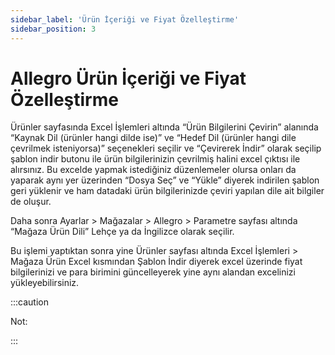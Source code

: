```yaml
---
sidebar_label: 'Ürün İçeriği ve Fiyat Özelleştirme'
sidebar_position: 3
---
```



# Allegro Ürün İçeriği ve Fiyat Özelleştirme 

Ürünler sayfasında Excel İşlemleri altında “Ürün Bilgilerini Çevirin” alanında “Kaynak Dil (ürünler hangi dilde ise)” ve “Hedef Dil (ürünler hangi dile çevrilmek isteniyorsa)” seçenekleri seçilir ve “Çevirerek İndir” olarak seçilip şablon indir butonu ile ürün bilgilerinizin çevrilmiş halini excel çıktısı ile alırsınız. Bu excelde yapmak istediğiniz düzenlemeler olursa onları da yaparak aynı yer üzerinden “Dosya Seç” ve “Yükle” diyerek indirilen şablon geri yüklenir ve ham datadaki ürün bilgilerinizde çeviri yapılan dile ait bilgiler de oluşur. 

Daha sonra Ayarlar > Mağazalar > Allegro > Parametre sayfası altında “Mağaza Ürün Dili” Lehçe ya da İngilizce olarak seçilir. 

Bu işlemi yaptıktan sonra yine Ürünler sayfası altında Excel İşlemleri > Mağaza Ürün Excel kısmından Şablon İndir diyerek excel üzerinde fiyat bilgilerinizi ve para birimini güncelleyerek yine aynı alandan excelinizi yükleyebilirsiniz. 

:::caution

Not: 


:::
